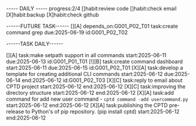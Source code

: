 ----- DAILY -----
progress:2/4
[]habit:review code
[]habit:check email
[X]habit:backup
[X]habit:check github

------FUTURE TASK------
[][A] depends_on:G001_P02_T01 task:create command grep due:2025-06-19  id:G001_P02_T02

------TASK DAILY------

[][A] task:make setpath support in all commands  start:2025-06-11 due:2025-06-13 id:G001_P01_T01 
[!][B] task:create command dashboard start:2025-06-11 due:2025-06-15 id:G001_P02_T01 
[X][A] task:develop a template for creating additional CLI commands start:2025-06-12 due:2025-06-14 end:2025-06-12  id:G001_P02_T03 
[X][C] task:reply to email about CPTD project start:2025-06-12 end:2025-06-12
[X][C] task:improving the directory structure start:2025-06-12 end:2025-06-12
[X][A] task:add command for add new user command - `cptd command -add usercommand.py` start:2025-06-12 end:2025-06-12
[X][A] task:publishing the CPTD pre-release to Python's of pip repository. (pip install cptd) start:2025-06-12 end:2025-06-12

